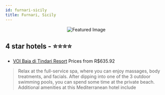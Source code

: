```yaml
---
id: furnari-sicily
title: Furnari, Sicily
---
```


<center><img src="https://i.travelapi.com/hotels/2000000/1870000/1862800/1862761/a22a8075_z.jpg" alt="Featured Image" /></center>


##  4 star hotels - ⭐️⭐️⭐️⭐️

-    [VOI Baia di Tindari Resort](https://us.hurb.com/hotels/furnari/voi-baia-di-tindari-resort-JNP-JP077675?cmp=18055) Prices from R$635.92
   > Relax at the full-service spa, where you can enjoy massages, body treatments, and facials. After dipping into one of the 3 outdoor swimming pools, you can spend some time at the private beach. Additional amenities at this Mediterranean hotel include 
